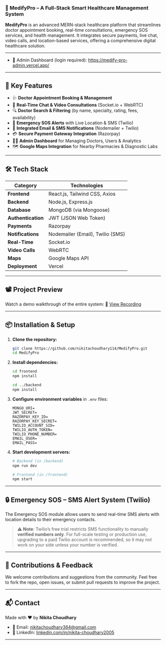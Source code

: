 ### 🏥 MedifyPro – A Full-Stack Smart Healthcare Management System

**MedifyPro** is an advanced MERN-stack healthcare platform that streamlines doctor appointment booking, real-time consultations, emergency SOS services, and health management. It integrates secure payments, live chat, video calls, and location-based services, offering a comprehensive digital healthcare solution.

---

+ 🔐 Admin Dashboard (login required): https://medify-pro-admin.vercel.app/
  
---

## 🚀 Key Features

- 🩺 **Doctor Appointment Booking & Management**
- 💬 **Real-Time Chat & Video Consultations** (Socket.io + WebRTC)
- 🔍 **Doctor Search & Filtering** (by name, specialty, rating, fees, availability)
- 🚨 **Emergency SOS Alerts** with Live Location & SMS (Twilio)
- 📧 **Integrated Email & SMS Notifications** (Nodemailer + Twilio)
- 💳 **Secure Payment Gateway Integration** (Razorpay)
- 🧑‍⚕️ **Admin Dashboard** for Managing Doctors, Users & Analytics
- 🗺️ **Google Maps Integration** for Nearby Pharmacies & Diagnostic Labs

---

## 🛠️ Tech Stack

| Category         | Technologies |
|------------------|--------------|
| **Frontend**     | React.js, Tailwind CSS, Axios |
| **Backend**      | Node.js, Express.js |
| **Database**     | MongoDB (via Mongoose) |
| **Authentication** | JWT (JSON Web Token) |
| **Payments**     | Razorpay |
| **Notifications**| Nodemailer (Email), Twilio (SMS) |
| **Real-Time**    | Socket.io |
| **Video Calls**  | WebRTC |
| **Maps**         | Google Maps API |
| **Deployment**   | Vercel |



---
## 📽️ Project Preview
 Watch a demo walkthrough of the entire system:
🔗 [View Recording](https://drive.google.com/file/d/1vRnheXZJRMMIgX5egjSzOk22RPW-_Ou8/view?usp=sharing)


---

## 📦 Installation & Setup

1. **Clone the repository:**
   ```bash
   git clone https://github.com/nikitachoudhary114/MedifyPro.git
   cd MedifyPro
   ```

2. **Install dependencies:**
   ```bash
   cd frontend     
   npm install

   cd ../backend   
   npm install
   ```

3. **Configure environment variables** in `.env` files:
   ```env
   MONGO_URI=
   JWT_SECRET=
   RAZORPAY_KEY_ID=
   RAZORPAY_KEY_SECRET=
   TWILIO_ACCOUNT_SID=
   TWILIO_AUTH_TOKEN=
   TWILIO_PHONE_NUMBER=
   EMAIL_USER=
   EMAIL_PASS=
   ```

4. **Start development servers:**
   ```bash
   # Backend (in /backend)
   npm run dev

   # Frontend (in /frontend)
   npm start
   ```

---

## 🔒 Emergency SOS – SMS Alert System (Twilio)

The Emergency SOS module allows users to send real-time SMS alerts with location details to their emergency contacts.

> ⚠️ **Note**: Twilio’s free trial restricts SMS functionality to manually **verified numbers only**. For full-scale testing or production use, upgrading to a paid Twilio account is recommended, so it may not work on your side unless your number is verified.

---

## 🙌 Contributions & Feedback

We welcome contributions and suggestions from the community. Feel free to fork the repo, open issues, or submit pull requests to improve the project.

---

## 📬 Contact

Made with ❤️ by **Nikita Choudhary**

- 📧 Email: [nikitachoudhary364@gmail.com](mailto:nikitachoudhary364@gmail.com)  
- 🔗 LinkedIn: [linkedin.com/in/nikita-choudhary2005](https://www.linkedin.com/in/nikita-choudhary2005/)

---
